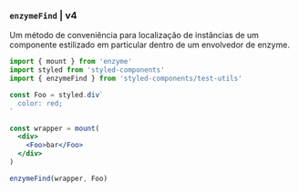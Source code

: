 ### `enzymeFind` | v4

Um método de conveniência para localização de instâncias de um componente estilizado em particular dentro de um envolvedor de enzyme.

```jsx
import { mount } from 'enzyme'
import styled from 'styled-components'
import { enzymeFind } from 'styled-components/test-utils'

const Foo = styled.div`
  color: red;
`

const wrapper = mount(
  <div>
    <Foo>bar</Foo>
  </div>
)

enzymeFind(wrapper, Foo)
```

